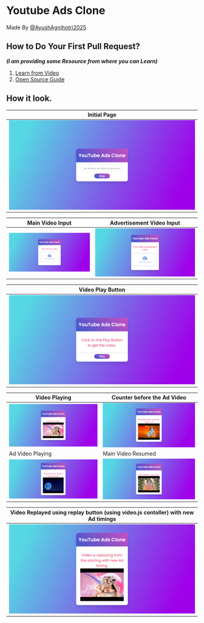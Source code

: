 # Youtube Ads Clone

Made By [@AyushAgnihotri2025](https://mrayush.me?refer=github)

## How to Do Your First Pull Request?  
   ***(I am providing some Resource from where you can Learn)***
   
1. [Learn from Video](https://www.youtube.com/watch?v=nkuYH40cjo4)
2. [Open Source Guide](https://opensource.guide/how-to-contribute/)

## How it look.

| Initial Page |
| -------------|
|![initial](./images/127.0.0.1_5500_%20(0).png)|

| Main Video Input | Advertisement Video Input |
| -------------| -------------|
|![initial](./images/127.0.0.1_5500_%20(1).png)|![initial](./images/127.0.0.1_5500_%20(2).png)|

| Video Play Button |
| -------------|
|![initial](./images/127.0.0.1_5500_%20(3).png)|

| Video Playing | Counter before the Ad Video |
| -------------| -------------|
|![initial](./images/127.0.0.1_5500_%20(4).png)|![initial](./images/127.0.0.1_5500_%20(5).png)|
| Ad Video Playing | Main Video Resumed |
|![initial](./images/127.0.0.1_5500_%20(6).png)|![initial](./images/127.0.0.1_5500_%20(7).png)|

| Video Replayed using replay button (using video.js contoller) with new Ad timings |
| -------------|
|![initial](./images/127.0.0.1_5500_%20(8).png)|
